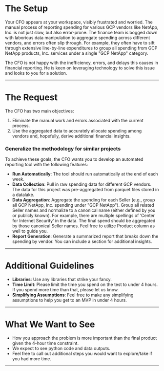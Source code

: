 # The Setup

Your CFO appears at your workspace, visibly frustrated and worried. The manual process of reporting spending for various GCP vendors like NetApp, Inc. is not just slow, but also error-prone. The finance team is bogged down with laborious data manipulation to aggregate spending across different vendors, and errors often slip through. For example, they often have to sift through extensive line-by-line expenditures to group all spending from GCP NetApp products, Inc. services under a single "GCP NetApp" category.

The CFO is not happy with the inefficiency, errors, and delays this causes in financial reporting. He is keen on leveraging technology to solve this issue and looks to you for a solution.

---

# The Request

The CFO has two main objectives:

1. Eliminate the manual work and errors associated with the current process.
2. Use the aggregated data to accurately allocate spending among vendors and, hopefully, derive additional financial insights.

### Generalize the methodology for similar projects

To achieve these goals, the CFO wants you to develop an automated reporting tool with the following features:

- **Run Automatically**: The tool should run automatically at the end of each week.
- **Data Collection**: Pull in raw spending data for different GCP vendors. The data for this project was pre-aggregated from parquet files stored in a datalake.
- **Data Aggregation**: Aggregate the spending for each Seller (e.g., group all GCP NetApp, Inc. spending under "GCP NetApp"). Group all related Seller names and normalize to a canonical name (either defined by you or publicly known). For example, there are multiple spellings of ‘Center for Internet Security’ in the data. The final spend should be aggregated by those canonical Seller names. Feel free to utilize Product column as well to guide you. 
- **Report Generation**: Generate a summarized report that breaks down the spending by vendor. You can include a section for additional insights.

---

# Additional Guidelines

- **Libraries**: Use any libraries that strike your fancy.
- **Time Limit**: Please limit the time you spend on the test to under 4 hours. If you spend more time than that, please let us know.
- **Simplifying Assumptions**: Feel free to make any simplifying assumptions to help you get to an MVP in under 4 hours.

---

# What We Want to See

- How you approach the problem is more important than the final product given the 4-hour time constraint.
- We expect to see python code and data outputs.
- Feel free to call out additional steps you would want to explore/take if you had more time.

---